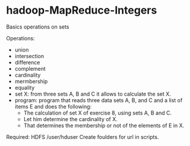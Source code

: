 # hadoop-MapReduce-Integers
Basics operations on sets

Operations:
- union
- intersection
- difference
- complement
- cardinality
- mermbership
- equality
- set X: from three sets A, B and C it allows to calculate the set X.
- program: program that reads three data sets A, B, and C and a list of items E and does the following:
  - The calculation of set X of exercise 8, using sets A, B and C.
  - Let him determine the cardinality of X.
  - That determines the membership or not of the elements of E in X.

Required:
  HDFS
    /user/hduser
  Create foulders for url in scripts.
